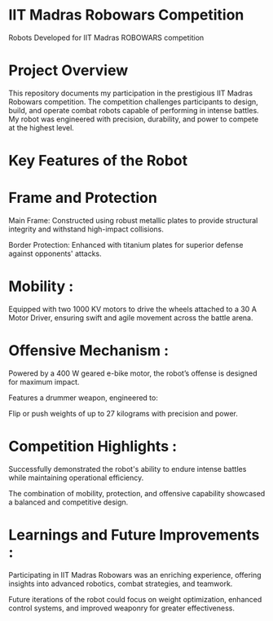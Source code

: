 # IIT Madras Robowars Competition
Robots Developed for IIT Madras ROBOWARS competition

# Project Overview

This repository documents my participation in the prestigious IIT Madras Robowars competition. The competition challenges participants to design, build, and operate combat robots capable of performing in intense battles. My robot was engineered with precision, durability, and power to compete at the highest level.

# Key Features of the Robot

# Frame and Protection

Main Frame: Constructed using robust metallic plates to provide structural integrity and withstand high-impact collisions.

Border Protection: Enhanced with titanium plates for superior defense against opponents' attacks.

# Mobility :

Equipped with two 1000 KV motors to drive the wheels attached to a 30 A Motor Driver, ensuring swift and agile movement across the battle arena.

# Offensive Mechanism :

Powered by a 400 W geared e-bike motor, the robot’s offense is designed for maximum impact.

Features a drummer weapon, engineered to:

Flip or push weights of up to 27 kilograms with precision and power.

# Competition Highlights :

Successfully demonstrated the robot's ability to endure intense battles while maintaining operational efficiency.

The combination of mobility, protection, and offensive capability showcased a balanced and competitive design.

# Learnings and Future Improvements :

Participating in IIT Madras Robowars was an enriching experience, offering insights into advanced robotics, combat strategies, and teamwork.

Future iterations of the robot could focus on weight optimization, enhanced control systems, and improved weaponry for greater effectiveness.
